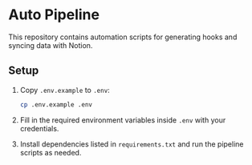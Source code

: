 # Auto Pipeline

This repository contains automation scripts for generating hooks and syncing data with Notion.

## Setup

1. Copy `.env.example` to `.env`:

   ```bash
   cp .env.example .env
   ```

2. Fill in the required environment variables inside `.env` with your credentials.

3. Install dependencies listed in `requirements.txt` and run the pipeline scripts as needed.

